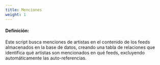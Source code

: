 ```yaml
---
title: Menciones
weight: 1
---
```


#### Definición:

Este script busca menciones de artistas en el contenido de los feeds almacenados en la base de datos, creando una tabla de relaciones que identifica qué artistas son mencionados en qué feeds, excluyendo automáticamente las auto-referencias.

